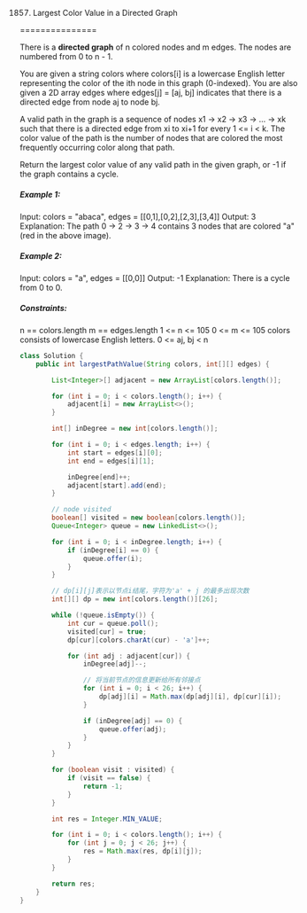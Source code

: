 1857. Largest Color Value in a Directed Graph

===============

There is a **directed graph** of n colored nodes and m edges. The nodes are numbered from 0 to n - 1.

You are given a string colors where colors[i] is a lowercase English letter representing the color of the ith node in this graph (0-indexed). You are also given a 2D array edges where edges[j] = [aj, bj] indicates that there is a directed edge from node aj to node bj.

A valid path in the graph is a sequence of nodes x1 -> x2 -> x3 -> ... -> xk such that there is a directed edge from xi to xi+1 for every 1 <= i < k. The color value of the path is the number of nodes that are colored the most frequently occurring color along that path.

Return the largest color value of any valid path in the given graph, or -1 if the graph contains a cycle.

##### Example 1:

Input: colors = "abaca", edges = [[0,1],[0,2],[2,3],[3,4]]
Output: 3
Explanation: The path 0 -> 2 -> 3 -> 4 contains 3 nodes that are colored "a" (red in the above image).

##### Example 2:

Input: colors = "a", edges = [[0,0]]
Output: -1
Explanation: There is a cycle from 0 to 0.

##### Constraints:

n == colors.length
m == edges.length
1 <= n <= 105
0 <= m <= 105
colors consists of lowercase English letters.
0 <= aj, bj < n

```java
class Solution {
    public int largestPathValue(String colors, int[][] edges) {

        List<Integer>[] adjacent = new ArrayList[colors.length()];

        for (int i = 0; i < colors.length(); i++) {
            adjacent[i] = new ArrayList<>();
        }

        int[] inDegree = new int[colors.length()];

        for (int i = 0; i < edges.length; i++) {
            int start = edges[i][0];
            int end = edges[i][1];

            inDegree[end]++;
            adjacent[start].add(end);
        }

        // node visited
        boolean[] visited = new boolean[colors.length()];
        Queue<Integer> queue = new LinkedList<>();

        for (int i = 0; i < inDegree.length; i++) {
            if (inDegree[i] == 0) {
                queue.offer(i);
            }
        }

        // dp[i][j]表示以节点i结尾，字符为'a' + j 的最多出现次数
        int[][] dp = new int[colors.length()][26];

        while (!queue.isEmpty()) {
            int cur = queue.poll();
            visited[cur] = true;
            dp[cur][colors.charAt(cur) - 'a']++;

            for (int adj : adjacent[cur]) {
                inDegree[adj]--;

                // 将当前节点的信息更新给所有邻接点
                for (int i = 0; i < 26; i++) {
                    dp[adj][i] = Math.max(dp[adj][i], dp[cur][i]);
                }

                if (inDegree[adj] == 0) {
                    queue.offer(adj);
                }
            }
        }

        for (boolean visit : visited) {
            if (visit == false) {
                return -1;
            }
        }

        int res = Integer.MIN_VALUE;

        for (int i = 0; i < colors.length(); i++) {
            for (int j = 0; j < 26; j++) {
                res = Math.max(res, dp[i][j]);
            }
        }

        return res;
    }
}
```

